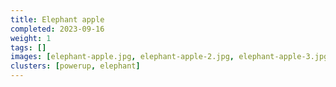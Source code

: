 ```yaml
---
title: Elephant apple
completed: 2023-09-16
weight: 1
tags: []
images: [elephant-apple.jpg, elephant-apple-2.jpg, elephant-apple-3.jpg, elephant-apple-4.jpg]
clusters: [powerup, elephant]
---
```

